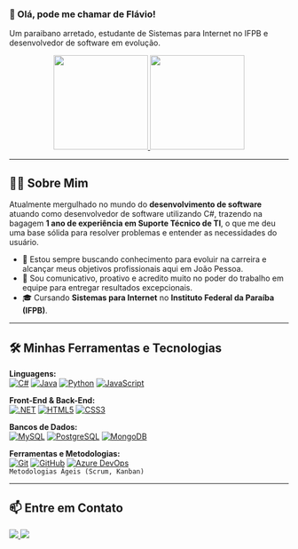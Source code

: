 ### 👋 Olá, pode me chamar de Flávio!
<p>Um paraibano arretado, estudante de Sistemas para Internet no IFPB e desenvolvedor de software em evolução.</p>

<div align="center">
  <a href="https://github.com/flaviorique10">
  <img height="170em" src="https://github-readme-stats.vercel.app/api?username=flaviorique10&show_icons=true&theme=dracula&include_all_commits=true&count_private=true"/>
  <img height="170em" src="https://github-readme-stats.vercel.app/api/top-langs/?username=flaviorique10&layout=compact&langs_count=7&theme=dracula"/>
  </a>
</div>

---

## 👨‍💻 Sobre Mim

Atualmente mergulhado no mundo do **desenvolvimento de software** atuando como desenvolvedor de software utilizando C#, trazendo na bagagem **1 ano de experiência em Suporte Técnico de TI**, o que me deu uma base sólida para resolver problemas e entender as necessidades do usuário.

- 🌱 Estou sempre buscando conhecimento para evoluir na carreira e alcançar meus objetivos profissionais aqui em João Pessoa.
- 💬 Sou comunicativo, proativo e acredito muito no poder do trabalho em equipe para entregar resultados excepcionais.
- 🎓 Cursando **Sistemas para Internet** no **Instituto Federal da Paraíba (IFPB)**.

---

## 🛠️ Minhas Ferramentas e Tecnologias

<p align="left">
  <strong>Linguagens:</strong><br>
  <a href="#"><img alt="C#" src="https://img.shields.io/badge/C%23-239120?style=for-the-badge&logo=c-sharp&logoColor=white"></a>
  <a href="#"><img alt="Java" src="https://img.shields.io/badge/Java-ED8B00?style=for-the-badge&logo=openjdk&logoColor=white"></a>
  <a href="#"><img alt="Python" src="https://img.shields.io/badge/Python-3776AB?style=for-the-badge&logo=python&logoColor=white"></a>
  <a href="#"><img alt="JavaScript" src="https://img.shields.io/badge/JavaScript-F7DF1E?style=for-the-badge&logo=javascript&logoColor=black"></a>
</p>

<p align="left">
  <strong>Front-End & Back-End:</strong><br>
  <a href="#"><img alt=".NET" src="https://img.shields.io/badge/.NET-512BD4?style=for-the-badge&logo=dotnet&logoColor=white"></a>
  <a href="#"><img alt="HTML5" src="https://img.shields.io/badge/HTML5-E34F26?style=for-the-badge&logo=html5&logoColor=white"></a>
  <a href="#"><img alt="CSS3" src="https://img.shields.io/badge/CSS3-1572B6?style=for-the-badge&logo=css3&logoColor=white"></a>
</p>

<p align="left">
  <strong>Bancos de Dados:</strong><br>
  <a href="#"><img alt="MySQL" src="https://img.shields.io/badge/MySQL-4479A1?style=for-the-badge&logo=mysql&logoColor=white"></a>
  <a href="#"><img alt="PostgreSQL" src="https://img.shields.io/badge/PostgreSQL-4169E1?style=for-the-badge&logo=postgresql&logoColor=white"></a>
  <a href="#"><img alt="MongoDB" src="https://img.shields.io/badge/MongoDB-47A248?style=for-the-badge&logo=mongodb&logoColor=white"></a>
</p>

<p align="left">
  <strong>Ferramentas e Metodologias:</strong><br>
  <a href="#"><img alt="Git" src="https://img.shields.io/badge/Git-F05032?style=for-the-badge&logo=git&logoColor=white"></a>
  <a href="#"><img alt="GitHub" src="https://img.shields.io/badge/GitHub-181717?style=for-the-badge&logo=github&logoColor=white"></a>
  <a href="#"><img alt="Azure DevOps" src="https://img.shields.io/badge/Azure_DevOps-0078D7?style=for-the-badge&logo=azure-devops&logoColor=white"></a>
  <br>
  <code>Metodologias Ágeis (Scrum, Kanban)</code>
</p>

---

## 📫 Entre em Contato

<div align="left">
  <a href="mailto:flaflagi@gmail.com">
    <img src="https://img.shields.io/badge/Gmail-D14836?style=for-the-badge&logo=gmail&logoColor=white" />
  </a>
  <a href="https://www.linkedin.com/in/flaviorique10" target="_blank">
    <img src="https://img.shields.io/badge/LinkedIn-0077B5?style=for-the-badge&logo=linkedin&logoColor=white" />
  </a>
</div>
